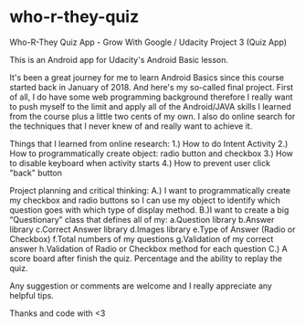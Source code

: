 # who-r-they-quiz
Who-R-They Quiz App - Grow With Google / Udacity Project 3 (Quiz App)

This is an Android app for Udacity's Android Basic lesson.

It's been a great journey for me to learn Android Basics since this course started back in January of 2018. And here's my so-called final project. First of all, I do have some web programming background therefore I really want to push myself to the limit and apply all of the Android/JAVA skills I learned from the course plus a little two cents of my own. I also do online search for the techniques that I never knew of and really want to achieve it.

Things that I learned from online research:
	1.) How to do Intent Activity
	2.) How to programmatically create object: radio button and checkbox
	3.) How to disable keyboard when activity starts
	4.) How to prevent user click "back" button

Project planning and critical thinking:
	A.) I want to programmatically create my checkbox and radio buttons so I can use my object to identify which question goes with which type of display method.
	B.)I want to create a big “Questionary” class that defines all of my:
		a.Question library
		b.Answer library
		c.Correct Answer library
		d.Images library
		e.Type of Answer (Radio or Checkbox)
		f.Total numbers of my questions
		g.Validation of my correct answer
		h.Validation of Radio or Checkbox method for each question
	C.) A score board after finish the quiz. Percentage and the ability to replay the quiz.

Any suggestion or comments are welcome and I really appreciate any helpful tips.

Thanks and code with <3

